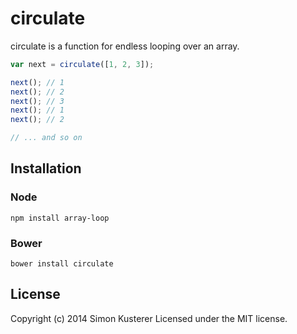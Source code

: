 # circulate

circulate is a function for endless looping over an array.

```javascript
var next = circulate([1, 2, 3]);

next(); // 1
next(); // 2
next(); // 3
next(); // 1
next(); // 2

// ... and so on
```


## Installation

### Node

```npm install array-loop```

### Bower

```bower install circulate```

## License
Copyright (c) 2014 Simon Kusterer
Licensed under the MIT license.
